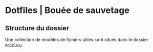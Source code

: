 # Dotfiles | Bouée de sauvetage

## Structure du dossier
Une collection de modèles de fichiers utiles sont situés dans le dossier [`modeles/`](./modeles).
